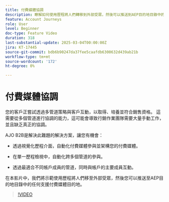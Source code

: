 ```yaml
---
title: 付費媒體協調
description: 瞭解如何使用歷程將人們轉移到外部受眾，然後可以推送到AEP目的地目錄中的任何支援付費媒體目的地。
feature: Account Journeys
role: User
level: Beginner
doc-type: Feature Video
duration: 318
last-substantial-update: 2025-03-04T00:00:00Z
jira: KT-17445
source-git-commit: bdb6b90247da37fee5caafdb6300632d439ab21b
workflow-type: tm+mt
source-wordcount: '172'
ht-degree: 0%

---
```



# 付費媒體協調

您的客戶正嘗試透過多管道策略與客戶互動，以取得、培養並符合銷售資格。 這需要從多個管道進行協調的能力，這可能會導致行銷作業團隊需要大量手動工作，並且缺乏真正的協調。

AJO B2B是解決此難題的解決方案，讓您有機會：

* 透過視覺化歷程介面，自動化付費媒體參與並架構您的付費媒體。

* 在單一歷程檢視中，自動化跨多個管道的參與。

* 透過最適合不同帳戶成員的管道，同時與帳戶的主要成員互動。

在本影片中，我們將示範使用歷程將人們移至外部受眾，然後您可以推送至AEP目的地目錄中的任何支援付費媒體目的地。

>[!VIDEO](https://video.tv.adobe.com/v/3448649/?learn=on&enablevpops)
